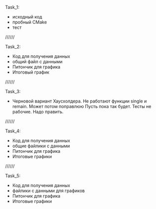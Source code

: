 Task_1:
  - исходный код
  - пробный CMake
  - тест

//////

Task_2:
  - Код для получения данных
  - общий файл с данными
  - Питончик для графика
  - Итоговый график
  
//////

Task_3:
  - Черновой вариант Хаусхолдера.
  Не работают функции single и remain. Может потом поправлюю Пусть пока так будет.
  Тесты не рабочие. Надо править.
  
//////

Task_4:
  - Код для получения данных
  - общие файлики с данными
  - Питончик для графика
  - Итоговые графики 
  
//////

Task_5:
  - Код для получения данных
  - файлики с данными для графиков
  - Питончик для графика
  - Итоговые графики 
